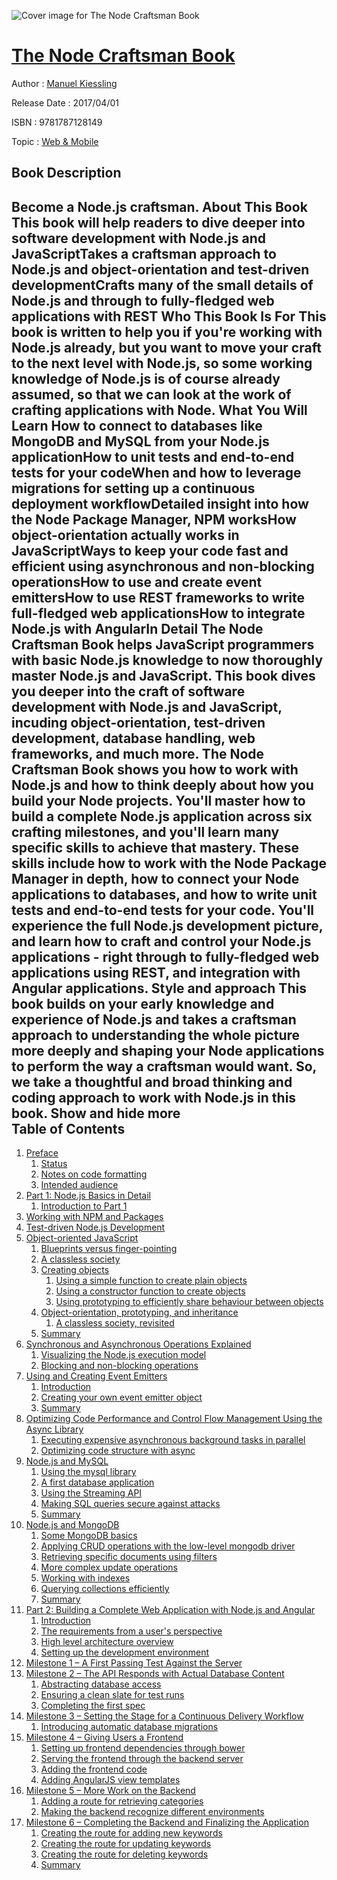 ![Cover image for The Node Craftsman Book](https://imgdetail.ebookreading.net/cover/cover/web_mobile/EB9781787128149.jpg)

[The Node Craftsman Book](https://ebookreading.net/view/book/The+Node+Craftsman+Book-EB9781787128149_1.html "The Node Craftsman Book")
====================================================================================================================

Author : [Manuel Kiessling](https://ebookreading.net/search/author/Manuel+Kiessling)

Release Date : 2017/04/01

ISBN : 9781787128149

Topic : [Web & Mobile](https://ebookreading.net/search/category/web-mobile)

Book Description
-----------------

 Become a Node.js craftsman.
About This Book
This book will help readers to dive deeper into software development with Node.js and JavaScriptTakes a craftsman approach to Node.js and object-orientation and test-driven developmentCrafts many of the small details of Node.js and through to fully-fledged web applications with REST Who This Book Is For
This book is written to help you if you're working with Node.js already, but you want to move your craft to the next level with Node.js, so some working knowledge of Node.js is of course already assumed, so that we can look at the work of crafting applications with Node.
What You Will Learn
How to connect to databases like MongoDB and MySQL from your Node.js applicationHow to unit tests and end-to-end tests for your codeWhen and how to leverage migrations for setting up a continuous deployment workflowDetailed insight into how the Node Package Manager, NPM worksHow object-orientation actually works in JavaScriptWays to keep your code fast and efficient using asynchronous and non-blocking operationsHow to use and create event emittersHow to use REST frameworks to write full-fledged web applicationsHow to integrate Node.js with AngularIn Detail
The Node Craftsman Book helps JavaScript programmers with basic Node.js knowledge to now thoroughly master Node.js and JavaScript. This book dives you deeper into the craft of software development with Node.js and JavaScript, incuding object-orientation, test-driven development, database handling, web frameworks, and much more.
The Node Craftsman Book shows you how to work with Node.js and how to think deeply about how you build your Node projects. You'll master how to build a complete Node.js application across six crafting milestones, and you'll learn many specific skills to achieve that mastery. These skills include how to work with the Node Package Manager in depth, how to connect your Node applications to databases, and how to write unit tests and end-to-end tests for your code. You'll experience the full Node.js development picture, and learn how to craft and control your Node.js applications - right through to fully-fledged web applications using REST, and integration with Angular applications.
Style and approach
This book builds on your early knowledge and experience of Node.js and takes a craftsman approach to understanding the whole picture more deeply and shaping your Node applications to perform the way a craftsman would want. So, we take a thoughtful and broad thinking and coding approach to work with Node.js in this book.
        Show and hide more                
Table of Contents
-----------------

1. [Preface](https://ebookreading.net/view/book/The+Node+Craftsman+Book-EB9781787128149_9.html)
    1. [Status](https://ebookreading.net/view/book/The+Node+Craftsman+Book-EB9781787128149_10.html)
    1. [Notes on code formatting](https://ebookreading.net/view/book/The+Node+Craftsman+Book-EB9781787128149_11.html)
    1. [Intended audience](https://ebookreading.net/view/book/The+Node+Craftsman+Book-EB9781787128149_12.html)
1. [Part 1: Node.js Basics in Detail](https://ebookreading.net/view/book/The+Node+Craftsman+Book-EB9781787128149_13.html)
    1. [Introduction to Part 1](https://ebookreading.net/view/book/The+Node+Craftsman+Book-EB9781787128149_14.html)
1. [Working with NPM and Packages](https://ebookreading.net/view/book/The+Node+Craftsman+Book-EB9781787128149_15.html)
1. [Test-driven Node.js Development](https://ebookreading.net/view/book/The+Node+Craftsman+Book-EB9781787128149_16.html)
1. [Object-oriented JavaScript](https://ebookreading.net/view/book/The+Node+Craftsman+Book-EB9781787128149_17.html)
    1. [Blueprints versus finger-pointing](https://ebookreading.net/view/book/The+Node+Craftsman+Book-EB9781787128149_18.html)
    1. [A classless society](https://ebookreading.net/view/book/The+Node+Craftsman+Book-EB9781787128149_19.html)
    1. [Creating objects](https://ebookreading.net/view/book/The+Node+Craftsman+Book-EB9781787128149_20.html)
        1. [Using a simple function to create plain objects](https://ebookreading.net/view/book/The+Node+Craftsman+Book-EB9781787128149_21.html)
        1. [Using a constructor function to create objects](https://ebookreading.net/view/book/The+Node+Craftsman+Book-EB9781787128149_22.html)
        1. [Using prototyping to efficiently share behaviour between objects](https://ebookreading.net/view/book/The+Node+Craftsman+Book-EB9781787128149_23.html)
    1. [Object-orientation, prototyping, and inheritance](https://ebookreading.net/view/book/The+Node+Craftsman+Book-EB9781787128149_24.html)
        1. [A classless society, revisited](https://ebookreading.net/view/book/The+Node+Craftsman+Book-EB9781787128149_25.html)
    1. [Summary](https://ebookreading.net/view/book/The+Node+Craftsman+Book-EB9781787128149_26.html)
1. [Synchronous and Asynchronous Operations Explained](https://ebookreading.net/view/book/The+Node+Craftsman+Book-EB9781787128149_27.html)
    1. [Visualizing the Node.js execution model](https://ebookreading.net/view/book/The+Node+Craftsman+Book-EB9781787128149_28.html)
    1. [Blocking and non-blocking operations](https://ebookreading.net/view/book/The+Node+Craftsman+Book-EB9781787128149_29.html)
1. [Using and Creating Event Emitters](https://ebookreading.net/view/book/The+Node+Craftsman+Book-EB9781787128149_30.html)
    1. [Introduction](https://ebookreading.net/view/book/The+Node+Craftsman+Book-EB9781787128149_31.html)
    1. [Creating your own event emitter object](https://ebookreading.net/view/book/The+Node+Craftsman+Book-EB9781787128149_32.html)
    1. [Summary](https://ebookreading.net/view/book/The+Node+Craftsman+Book-EB9781787128149_33.html)
1. [Optimizing Code Performance and Control Flow Management Using the Async Library](https://ebookreading.net/view/book/The+Node+Craftsman+Book-EB9781787128149_34.html)
    1. [Executing expensive asynchronous background tasks in parallel](https://ebookreading.net/view/book/The+Node+Craftsman+Book-EB9781787128149_35.html)
    1. [Optimizing code structure with async](https://ebookreading.net/view/book/The+Node+Craftsman+Book-EB9781787128149_36.html)
1. [Node.js and MySQL](https://ebookreading.net/view/book/The+Node+Craftsman+Book-EB9781787128149_37.html)
    1. [Using the mysql library](https://ebookreading.net/view/book/The+Node+Craftsman+Book-EB9781787128149_38.html)
    1. [A first database application](https://ebookreading.net/view/book/The+Node+Craftsman+Book-EB9781787128149_39.html)
    1. [Using the Streaming API](https://ebookreading.net/view/book/The+Node+Craftsman+Book-EB9781787128149_40.html)
    1. [Making SQL queries secure against attacks](https://ebookreading.net/view/book/The+Node+Craftsman+Book-EB9781787128149_41.html)
    1. [Summary](https://ebookreading.net/view/book/The+Node+Craftsman+Book-EB9781787128149_42.html)
1. [Node.js and MongoDB](https://ebookreading.net/view/book/The+Node+Craftsman+Book-EB9781787128149_43.html)
    1. [Some MongoDB basics](https://ebookreading.net/view/book/The+Node+Craftsman+Book-EB9781787128149_44.html)
    1. [Applying CRUD operations with the low-level mongodb driver](https://ebookreading.net/view/book/The+Node+Craftsman+Book-EB9781787128149_45.html)
    1. [Retrieving specific documents using filters](https://ebookreading.net/view/book/The+Node+Craftsman+Book-EB9781787128149_46.html)
    1. [More complex update operations](https://ebookreading.net/view/book/The+Node+Craftsman+Book-EB9781787128149_47.html)
    1. [Working with indexes](https://ebookreading.net/view/book/The+Node+Craftsman+Book-EB9781787128149_48.html)
    1. [Querying collections efficiently](https://ebookreading.net/view/book/The+Node+Craftsman+Book-EB9781787128149_49.html)
    1. [Summary](https://ebookreading.net/view/book/The+Node+Craftsman+Book-EB9781787128149_50.html)
1. [Part 2: Building a Complete Web Application with Node.js and Angular](https://ebookreading.net/view/book/The+Node+Craftsman+Book-EB9781787128149_51.html)
    1. [Introduction](https://ebookreading.net/view/book/The+Node+Craftsman+Book-EB9781787128149_52.html)
    1. [The requirements from a user&#39;s perspective](https://ebookreading.net/view/book/The+Node+Craftsman+Book-EB9781787128149_53.html)
    1. [High level architecture overview](https://ebookreading.net/view/book/The+Node+Craftsman+Book-EB9781787128149_54.html)
    1. [Setting up the development environment](https://ebookreading.net/view/book/The+Node+Craftsman+Book-EB9781787128149_55.html)
1. [Milestone 1 – A First Passing Test Against the Server](https://ebookreading.net/view/book/The+Node+Craftsman+Book-EB9781787128149_56.html)
1. [Milestone 2 – The API Responds with Actual Database Content](https://ebookreading.net/view/book/The+Node+Craftsman+Book-EB9781787128149_57.html)
    1. [Abstracting database access](https://ebookreading.net/view/book/The+Node+Craftsman+Book-EB9781787128149_58.html)
    1. [Ensuring a clean slate for test runs](https://ebookreading.net/view/book/The+Node+Craftsman+Book-EB9781787128149_59.html)
    1. [Completing the first spec](https://ebookreading.net/view/book/The+Node+Craftsman+Book-EB9781787128149_60.html)
1. [Milestone 3 – Setting the Stage for a Continuous Delivery Workflow](https://ebookreading.net/view/book/The+Node+Craftsman+Book-EB9781787128149_61.html)
    1. [Introducing automatic database migrations](https://ebookreading.net/view/book/The+Node+Craftsman+Book-EB9781787128149_62.html)
1. [Milestone 4 – Giving Users a Frontend](https://ebookreading.net/view/book/The+Node+Craftsman+Book-EB9781787128149_63.html)
    1. [Setting up frontend dependencies through bower](https://ebookreading.net/view/book/The+Node+Craftsman+Book-EB9781787128149_64.html)
    1. [Serving the frontend through the backend server](https://ebookreading.net/view/book/The+Node+Craftsman+Book-EB9781787128149_65.html)
    1. [Adding the frontend code](https://ebookreading.net/view/book/The+Node+Craftsman+Book-EB9781787128149_66.html)
    1. [Adding AngularJS view templates](https://ebookreading.net/view/book/The+Node+Craftsman+Book-EB9781787128149_67.html)
1. [Milestone 5 – More Work on the Backend](https://ebookreading.net/view/book/The+Node+Craftsman+Book-EB9781787128149_68.html)
    1. [Adding a route for retrieving categories](https://ebookreading.net/view/book/The+Node+Craftsman+Book-EB9781787128149_69.html)
    1. [Making the backend recognize different environments](https://ebookreading.net/view/book/The+Node+Craftsman+Book-EB9781787128149_70.html)
1. [Milestone 6 – Completing the Backend and Finalizing the Application](https://ebookreading.net/view/book/The+Node+Craftsman+Book-EB9781787128149_71.html)
    1. [Creating the route for adding new keywords](https://ebookreading.net/view/book/The+Node+Craftsman+Book-EB9781787128149_72.html)
    1. [Creating the route for updating keywords](https://ebookreading.net/view/book/The+Node+Craftsman+Book-EB9781787128149_73.html)
    1. [Creating the route for deleting keywords](https://ebookreading.net/view/book/The+Node+Craftsman+Book-EB9781787128149_74.html)
    1. [Summary](https://ebookreading.net/view/book/The+Node+Craftsman+Book-EB9781787128149_75.html)
